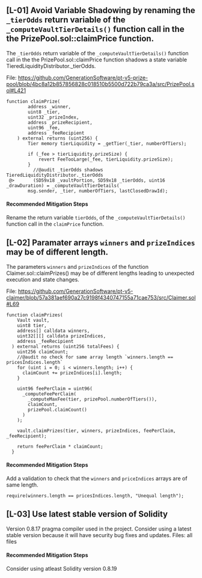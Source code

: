 ## [L-01] Avoid Variable Shadowing by renaming the `_tierOdds` return variable of the `_computeVaultTierDetails()` function call in the the PrizePool.sol::claimPrice function.

The `_tierOdds` return variable of the `_computeVaultTierDetails()` function call in the the PrizePool.sol::claimPrice function shadows a state variable TieredLiquidityDistributor._tierOdds.

File: https://github.com/GenerationSoftware/pt-v5-prize-pool/blob/4bc8a12b857856828c018510b5500d722b79ca3a/src/PrizePool.sol#L421

```
function claimPrize(
        address _winner,
        uint8 _tier,
        uint32 _prizeIndex,
        address _prizeRecipient,
        uint96 _fee,
        address _feeRecipient
    ) external returns (uint256) {
        Tier memory tierLiquidity = _getTier(_tier, numberOfTiers);

        if (_fee > tierLiquidity.prizeSize) {
            revert FeeTooLarge(_fee, tierLiquidity.prizeSize);
        }
          //@audit _tierOdds shadows TieredLiquidityDistributor._tierOdds
 @>       (SD59x18 _vaultPortion, SD59x18 _tierOdds, uint16 _drawDuration) = _computeVaultTierDetails( 
        msg.sender, _tier, numberOfTiers, lastClosedDrawId);

```
#### Recommended Mitigation Steps
Rename the return variable `tierOdds`, of the `_computeVaultTierDetails()` function call in the `claimPrice` function.

## [L-02] Paramater arrays `winners` and `prizeIndices` may be of different length.

The parameters `winners` and `prizeIndices` of the function Claimer.sol::claimPrizes() may be of different lengths leading to unexpected execution and state changes.


File: https://github.com/GenerationSoftware/pt-v5-claimer/blob/57a381aef690a27c9198f4340747155a71cae753/src/Claimer.sol#L69
```
function claimPrizes(
    Vault vault,
    uint8 tier,
    address[] calldata winners,
    uint32[][] calldata prizeIndices,
    address _feeRecipient
  ) external returns (uint256 totalFees) {
    uint256 claimCount;
    //@audit no check for same array length `winners.length == pricesIndices.length`
    for (uint i = 0; i < winners.length; i++) {
      claimCount += prizeIndices[i].length;
    }

    uint96 feePerClaim = uint96(
      _computeFeePerClaim(
        _computeMaxFee(tier, prizePool.numberOfTiers()),
        claimCount,
        prizePool.claimCount()
      )
    );

    vault.claimPrizes(tier, winners, prizeIndices, feePerClaim, _feeRecipient);

    return feePerClaim * claimCount;
  }
```
#### Recommended Mitigation Steps
Add a validation to check that the `winners` and `priceIndices` arrays are of same length.
```
require(winners.length == pricesIndices.length, "Unequal length");
```
## [L-03] Use latest stable version of Solidity
Version 0.8.17 pragma compiler used in the project. Consider using a latest stable version because it will have security bug fixes and updates.
Files: all files

#### Recommended Mitigation Steps
Consider using atleast Solidity version 0.8.19
